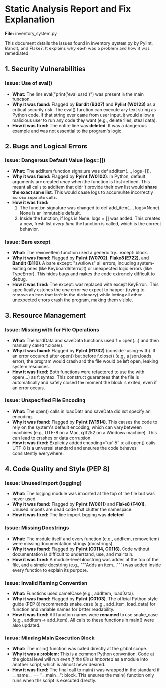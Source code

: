 # **Static Analysis Report and Fix Explanation**

**File:** inventory\_system.py

This document details the issues found in inventory\_system.py by Pylint, Bandit, and Flake8. It explains why each was a problem and how it was remediated.

## **1\. Security Vulnerabilities**

### **Issue: Use of eval()**

* **What:** The line eval("print('eval used')") was present in the main function.  
* **Why it was found:** Flagged by **Bandit (B307)** and **Pylint (W0123)** as a critical security risk. The eval() function can execute any text string as Python code. If that string ever came from user input, it would allow a malicious user to run any code they want (e.g., delete files, steal data).  
* **How it was fixed:** The entire line was **deleted**. It was a dangerous example and was not essential to the program's logic.

## **2\. Bugs and Logical Errors**

### **Issue: Dangerous Default Value (logs=\[\])**

* **What:** The addItem function signature was def addItem(..., logs=\[\]).  
* **Why it was found:** Flagged by **Pylint (W0102)**. In Python, default arguments are created *once* when the function is first defined. This meant all calls to addItem that didn't provide their own list would **share the exact same list**. This would cause logs to accumulate incorrectly across separate calls.  
* **How it was fixed:**  
  1. The function signature was changed to def add\_item(..., logs=None). None is an immutable default.  
  2. Inside the function, if logs is None: logs \= \[\] was added. This creates a new, fresh list *every time* the function is called, which is the correct behavior.

### **Issue: Bare except**

* **What:** The removeItem function used a generic try...except: block.  
* **Why it was found:** Flagged by **Pylint (W0702)**, **Flake8 (E722)**, and **Bandit (B110)**. A bare except: "swallows" all errors, including system-exiting ones (like KeyboardInterrupt) or unexpected logic errors (like TypeError). This hides bugs and makes the code extremely difficult to debug.  
* **How it was fixed:** The except: was replaced with except KeyError:. This specifically catches the *one* error we expect to happen (trying to remove an item that isn't in the dictionary) while letting all other unexpected errors crash the program, making them visible.

## **3\. Resource Management**

### **Issue: Missing with for File Operations**

* **What:** The loadData and saveData functions used f \= open(...) and then manually called f.close().  
* **Why it was found:** Flagged by **Pylint (R1732)** (consider-using-with). If an error occurred after open() but before f.close() (e.g., a json.loads error), the program would crash and the file would be left open, leaking system resources.  
* **How it was fixed:** Both functions were refactored to use the with open(...) as f: syntax. This construct guarantees that the file is automatically and safely closed the moment the block is exited, even if an error occurs.

### **Issue: Unspecified File Encoding**

* **What:** The open() calls in loadData and saveData did not specify an encoding.  
* **Why it was found:** Flagged by **Pylint (W1514)**. This causes the code to rely on the system's default encoding, which can vary between machines (e.g., UTF-8 on a Mac, cp1252 on a Windows machine). This can lead to crashes or data corruption.  
* **How it was fixed:** Explicitly added encoding="utf-8" to all open() calls. UTF-8 is a universal standard and ensures the code behaves consistently everywhere.

## **4\. Code Quality and Style (PEP 8\)**

### **Issue: Unused Import (logging)**

* **What:** The logging module was imported at the top of the file but was never used.  
* **Why it was found:** Flagged by **Pylint (W0611)** and **Flake8 (F401)**. Unused imports are dead code that clutter the namespace.  
* **How it was fixed:** The line import logging was **deleted**.

### **Issue: Missing Docstrings**

* **What:** The module itself and every function (e.g., addItem, removeItem) were missing documentation strings (docstrings).  
* **Why it was found:** Flagged by **Pylint (C0114, C0116)**. Code without documentation is difficult to understand, use, and maintain.  
* **How it was fixed:** A module-level docstring was added at the top of the file, and a simple docstring (e.g., """Adds an item...""") was added inside every function to explain its purpose.

### **Issue: Invalid Naming Convention**

* **What:** Functions used camelCase (e.g., addItem, loadData).  
* **Why it was found:** Flagged by **Pylint (C0103)**. The official Python style guide (PEP 8\) recommends snake\_case (e.g., add\_item, load\_data) for function and variable names for better readability.  
* **How it was fixed:** All function names were **renamed** to use snake\_case (e.g., addItem \-\> add\_item). All calls to these functions in main() were also updated.

### **Issue: Missing Main Execution Block**

* **What:** The main() function was called directly at the global scope.  
* **Why it was a problem:** This is a common Python convention. Code at the global level will run *even if the file is imported* as a module into another script, which is almost never desired.  
* **How it was fixed:** The final call to main() was wrapped in the standard if \_\_name\_\_ \== "\_\_main\_\_": block. This ensures the main() function only runs when the script is executed directly.

